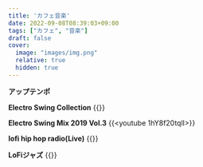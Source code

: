 ```yaml
---
title: 'カフェ音楽'
date: 2022-09-08T08:39:03+09:00
tags: ["カフェ", "音楽"]
draft: false
cover:
  image: "images/img.png"
  relative: true
  hidden: true
---
```

**アップテンポ**

**Electro Swing Collection**
{{<youtube bQXCx1F7nhs>}}

**Electro Swing Mix 2019 Vol.3**
{{<youtube 1hY8f20tqlI>}}

**lofi hip hop radio(Live)**
{{<youtube jfKfPfyJRdk>}}

**LoFiジャズ**
{{<youtube bz5q5gl2uZA>}}

